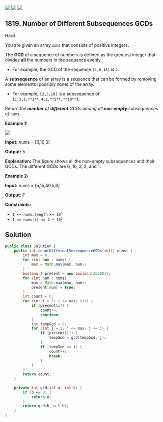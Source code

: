 [![](https://img.shields.io/github/stars/javadev/LeetCode-in-Java?label=Stars&style=flat-square)](https://github.com/javadev/LeetCode-in-Java)
[![](https://img.shields.io/github/forks/javadev/LeetCode-in-Java?label=Fork%20me%20on%20GitHub%20&style=flat-square)](https://github.com/javadev/LeetCode-in-Java/fork)
[![](https://img.shields.io/badge/-LeetCode%20in%20Kotlin-blue?style=flat-square)](https://github.com/javadev/LeetCode-in-Kotlin)

## 1819\. Number of Different Subsequences GCDs

Hard

You are given an array `nums` that consists of positive integers.

The **GCD** of a sequence of numbers is defined as the greatest integer that divides **all** the numbers in the sequence evenly.

*   For example, the GCD of the sequence `[4,6,16]` is `2`.

A **subsequence** of an array is a sequence that can be formed by removing some elements (possibly none) of the array.

*   For example, `[2,5,10]` is a subsequence of `[1,2,1,**2**,4,1,**5**,**10**]`.

Return _the **number** of **different** GCDs among all **non-empty** subsequences of_ `nums`.

**Example 1:**

![](https://assets.leetcode.com/uploads/2021/03/17/image-1.png)

**Input:** nums = [6,10,3]

**Output:** 5

**Explanation:** The figure shows all the non-empty subsequences and their GCDs. The different GCDs are 6, 10, 3, 2, and 1.

**Example 2:**

**Input:** nums = [5,15,40,5,6]

**Output:** 7

**Constraints:**

*   <code>1 <= nums.length <= 10<sup>5</sup></code>
*   <code>1 <= nums[i] <= 2 * 10<sup>5</sup></code>

## Solution

```java
public class Solution {
    public int countDifferentSubsequenceGCDs(int[] nums) {
        int max = 0;
        for (int num : nums) {
            max = Math.max(max, num);
        }
        boolean[] present = new boolean[200001];
        for (int num : nums) {
            max = Math.max(max, num);
            present[num] = true;
        }
        int count = 0;
        for (int i = 1; i <= max; i++) {
            if (present[i]) {
                count++;
                continue;
            }
            int tempGcd = 0;
            for (int j = i; j <= max; j += i) {
                if (present[j]) {
                    tempGcd = gcd(tempGcd, j);
                }
                if (tempGcd == i) {
                    count++;
                    break;
                }
            }
        }
        return count;
    }

    private int gcd(int a, int b) {
        if (b == 0) {
            return a;
        }
        return gcd(b, a % b);
    }
}
```